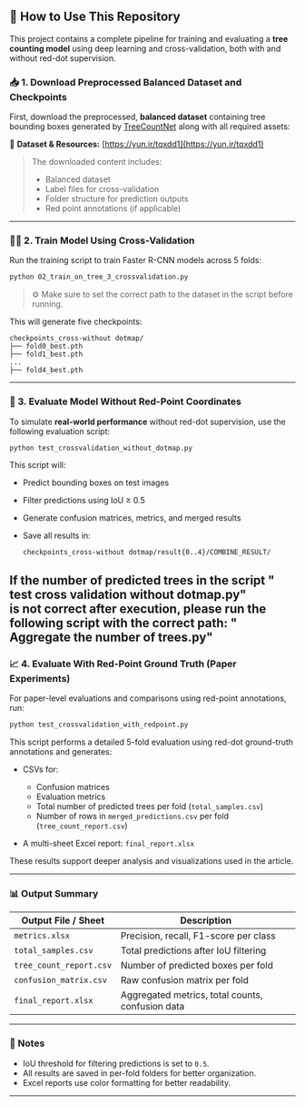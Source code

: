 


## 📝 How to Use This Repository

This project contains a complete pipeline for training and evaluating a **tree counting model** using deep learning and cross-validation, both with and without red-dot supervision.

### 📥 1. Download Preprocessed Balanced Dataset and Checkpoints

First, download the preprocessed, **balanced dataset** containing tree bounding boxes generated by [TreeCountNet](https://github.com/your/treecountnet) along with all required assets:

🔗 **Dataset & Resources:**
[https://yun.ir/tqxdd1](https://yun.ir/tqxdd1)

> The downloaded content includes:
>
> * Balanced dataset
> * Label files for cross-validation
> * Folder structure for prediction outputs
> * Red point annotations (if applicable)

---

### 🏋️‍♂️ 2. Train Model Using Cross-Validation

Run the training script to train Faster R-CNN models across 5 folds:

```bash
python 02_train_on_tree_3_crossvalidation.py
```

> ⚙️ Make sure to set the correct path to the dataset in the script before running.

This will generate five checkpoints:

```
checkpoints_cross-without dotmap/
├── fold0_best.pth
├── fold1_best.pth
...
├── fold4_best.pth
```

---

### 🧪 3. Evaluate Model Without Red-Point Coordinates

To simulate **real-world performance** without red-dot supervision, use the following evaluation script:

```bash
python test_crossvalidation_without_dotmap.py
```

This script will:

* Predict bounding boxes on test images
* Filter predictions using IoU ≥ 0.5
* Generate confusion matrices, metrics, and merged results
* Save all results in:

  ```
  checkpoints_cross-without dotmap/result{0..4}/COMBINE_RESULT/
  ```
If the number of predicted trees in the script   "
test cross validation without dotmap.py"   
is not correct after execution, please run the following script with the correct path:    "
Aggregate the number of trees.py"
---

### 📈 4. Evaluate With Red-Point Ground Truth (Paper Experiments)

For paper-level evaluations and comparisons using red-point annotations, run:

```bash
python test_crossvalidation_with_redpoint.py
```

This script performs a detailed 5-fold evaluation using red-dot ground-truth annotations and generates:

* CSVs for:

  * Confusion matrices
  * Evaluation metrics
  * Total number of predicted trees per fold (`total_samples.csv`)
  * Number of rows in `merged_predictions.csv` per fold (`tree_count_report.csv`)
* A multi-sheet Excel report: `final_report.xlsx`

These results support deeper analysis and visualizations used in the article.

---

### 📊 Output Summary

| Output File / Sheet     | Description                                      |
| ----------------------- | ------------------------------------------------ |
| `metrics.xlsx`          | Precision, recall, F1-score per class            |
| `total_samples.csv`     | Total predictions after IoU filtering            |
| `tree_count_report.csv` | Number of predicted boxes per fold               |
| `confusion_matrix.csv`  | Raw confusion matrix per fold                    |
| `final_report.xlsx`     | Aggregated metrics, total counts, confusion data |

---

### 🧠 Notes

* IoU threshold for filtering predictions is set to `0.5`.
* All results are saved in per-fold folders for better organization.
* Excel reports use color formatting for better readability.

---


